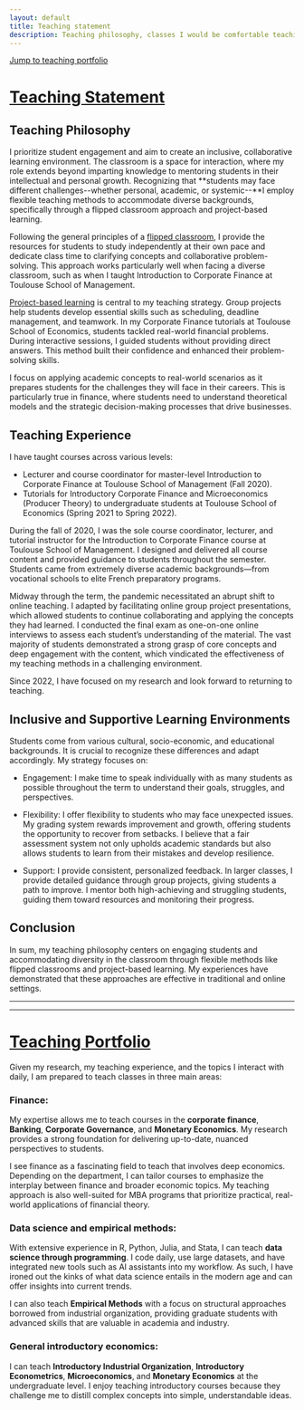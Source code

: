 ```yaml
---
layout: default
title: Teaching statement
description: Teaching philosophy, classes I would be comfortable teaching
---
```


[Jump to teaching portfolio](#teaching-portfolio)


#  <ins>Teaching Statement</ins>


## Teaching Philosophy 

I prioritize student engagement and aim to create an inclusive, collaborative learning environment. The classroom is a space for interaction, where my role extends beyond imparting knowledge to mentoring students in their intellectual and personal growth. Recognizing that **students may face different challenges--whether personal, academic, or systemic--**I employ flexible teaching methods to accommodate diverse backgrounds, specifically through a flipped classroom approach and project-based learning.

Following the general principles of a [flipped classroom](https://en.wikipedia.org/wiki/Flipped_classroom), I provide the resources for students to study independently at their own pace and dedicate class time to clarifying concepts and collaborative problem-solving. This approach works particularly well when facing a diverse classroom, such as when I taught Introduction to Corporate Finance at Toulouse School of Management.

[Project-based learning](https://www.bu.edu/ctl/ctl_resource/project-based-learning-teaching-guide/#:~:text=in%20your%20classes.-,Introduction,problems%2C%20commonly%20in%20small%20teams) is central to my teaching strategy.  Group projects help students develop essential skills such as scheduling, deadline management, and teamwork. In my Corporate Finance tutorials at Toulouse School of Economics, students tackled real-world financial problems. During interactive sessions, I guided students without providing direct answers. This method built their confidence and enhanced their problem-solving skills.

I focus on applying academic concepts to real-world scenarios as it prepares students for the challenges they will face in their careers. This is particularly true in finance, where students need to understand theoretical models and the strategic decision-making processes that drive businesses.

## Teaching Experience 
 

I have taught courses across various levels:

- Lecturer and course coordinator for master-level Introduction to Corporate Finance at Toulouse School of Management (Fall 2020).
- Tutorials for Introductory Corporate Finance and Microeconomics (Producer Theory) to undergraduate students at Toulouse School of Economics (Spring 2021 to Spring 2022).

During the fall of 2020, I was the sole course coordinator, lecturer, and tutorial instructor for the Introduction to Corporate Finance course at Toulouse School of Management. I designed and delivered all course content and provided guidance to students throughout the semester. Students came from extremely diverse academic backgrounds—from vocational schools to elite French preparatory programs.  

Midway through the term, the pandemic necessitated an abrupt shift to online teaching. I adapted by facilitating online group project presentations, which allowed students to continue collaborating and applying the concepts they had learned. I conducted the final exam as one-on-one online interviews to assess each student’s understanding of the material. The vast majority of students demonstrated a strong grasp of core concepts and deep engagement with the content, which vindicated the effectiveness of my teaching methods in a challenging environment. 

Since 2022, I have focused on my research and look forward to returning to teaching.


## Inclusive and Supportive Learning Environments


Students come from various cultural, socio-economic, and educational backgrounds. It is crucial to recognize these differences and adapt accordingly. My strategy focuses on:

- Engagement:  I make time to speak individually with as many students as possible throughout the term to understand their goals, struggles, and perspectives. 

- Flexibility: I offer flexibility to students who may face unexpected issues. My grading system rewards improvement and growth, offering students the opportunity to recover from setbacks. I believe that a fair assessment system not only upholds academic standards but also allows students to learn from their mistakes and develop resilience. 

- Support: I provide consistent, personalized feedback. In larger classes, I provide detailed guidance through group projects, giving students a path to improve. I mentor both high-achieving and struggling students, guiding them toward resources and monitoring their progress.
 
## Conclusion

In sum, my teaching philosophy centers on engaging students and accommodating diversity in the classroom through flexible methods like flipped classrooms and project-based learning.  My experiences have demonstrated that these approaches are effective in traditional and online settings. 

__________________
__________________


# <ins>Teaching Portfolio</ins>
 

Given my research, my teaching experience, and the topics I interact with daily, I am prepared to teach classes in three main areas:

### Finance:


My expertise allows me to teach courses in the  **corporate finance**, **Banking**, **Corporate Governance**, and **Monetary Economics**. My research provides a strong foundation for delivering up-to-date, nuanced perspectives to students.

I see finance as a fascinating field to teach that involves deep economics. Depending on the department, I can tailor courses to emphasize the interplay between finance and broader economic topics. My teaching approach is also well-suited for MBA programs that prioritize practical, real-world applications of financial theory. 


### Data science and empirical methods: 

With extensive experience in R, Python, Julia, and Stata, I can teach **data science through programming**. I code daily, use large datasets, and have integrated new tools such as AI assistants into my workflow. As such, I have ironed out the kinks of what data science entails in the modern age and can offer insights into current trends.

I can also teach  **Empirical Methods** with a focus on structural approaches borrowed from industrial organization, providing graduate students with advanced skills that are valuable in academia and industry.


### General introductory economics: 

I can teach **Introductory Industrial Organization**, **Introductory Econometrics**, **Microeconomics**, and **Monetary Economics** at the undergraduate level. I enjoy teaching introductory courses because they challenge me to distill complex concepts into simple, understandable ideas. 




